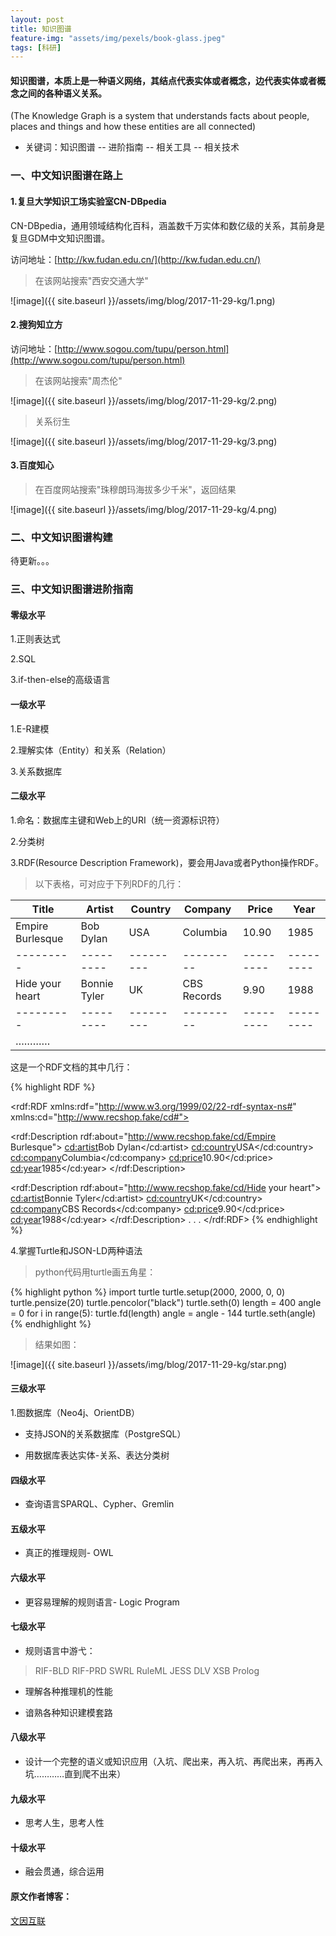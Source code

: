 ```yaml
---
layout: post
title: 知识图谱
feature-img: "assets/img/pexels/book-glass.jpeg"
tags: [科研]
---
```

#### 知识图谱，本质上是一种语义网络，其结点代表实体或者概念，边代表实体或者概念之间的各种语义关系。

(The Knowledge Graph is a system that understands facts about people, places and things and how these entities are all connected)

* 关键词：知识图谱 -- 进阶指南 -- 相关工具 -- 相关技术

### 一、中文知识图谱在路上

#### 1.复旦大学知识工场实验室CN-DBpedia

CN-DBpedia，通用领域结构化百科，涵盖数千万实体和数亿级的关系，其前身是复旦GDM中文知识图谱。

访问地址：[http://kw.fudan.edu.cn/](http://kw.fudan.edu.cn/)

>在该网站搜索"西安交通大学"

![image]({{ site.baseurl }}/assets/img/blog/2017-11-29-kg/1.png)

#### 2.搜狗知立方

访问地址：[http://www.sogou.com/tupu/person.html](http://www.sogou.com/tupu/person.html)

>在该网站搜索"周杰伦"

![image]({{ site.baseurl }}/assets/img/blog/2017-11-29-kg/2.png)

>关系衍生

![image]({{ site.baseurl }}/assets/img/blog/2017-11-29-kg/3.png)

#### 3.百度知心

>在百度网站搜索"珠穆朗玛海拔多少千米"，返回结果

![image]({{ site.baseurl }}/assets/img/blog/2017-11-29-kg/4.png)

### 二、中文知识图谱构建

待更新。。。

### 三、中文知识图谱进阶指南

#### 零级水平

1.正则表达式

2.SQL

3.if-then-else的高级语言

#### 一级水平

1.E-R建模

2.理解实体（Entity）和关系（Relation）

3.关系数据库

#### 二级水平

1.命名：数据库主键和Web上的URI（统一资源标识符）

2.分类树

3.RDF(Resource Description Framework)，要会用Java或者Python操作RDF。

>以下表格，可对应于下列RDF的几行：

Title  | Artist  | Country  | Company  | Price  | Year
--------- | --------- | --------- | --------- | --------- | ---------
Empire Burlesque  | Bob Dylan  | USA  | Columbia  | 10.90  | 1985
--------- | --------- | --------- | --------- | --------- | ---------
Hide your heart | Bonnie Tyler  | UK  | CBS Records  | 9.90  | 1988
--------- | --------- | --------- | --------- | --------- | ---------
………… |   |   |  |  |

这是一个RDF文档的其中几行：

{% highlight RDF %}
<?xml version="1.0"?>

<rdf:RDF
xmlns:rdf="http://www.w3.org/1999/02/22-rdf-syntax-ns#"
xmlns:cd="http://www.recshop.fake/cd#">

<rdf:Description
 rdf:about="http://www.recshop.fake/cd/Empire Burlesque">
  <cd:artist>Bob Dylan</cd:artist>
  <cd:country>USA</cd:country>
  <cd:company>Columbia</cd:company>
  <cd:price>10.90</cd:price>
  <cd:year>1985</cd:year>
</rdf:Description>

<rdf:Description
 rdf:about="http://www.recshop.fake/cd/Hide your heart">
  <cd:artist>Bonnie Tyler</cd:artist>
  <cd:country>UK</cd:country>
  <cd:company>CBS Records</cd:company>
  <cd:price>9.90</cd:price>
  <cd:year>1988</cd:year>
</rdf:Description>
.
.
.
</rdf:RDF>
{% endhighlight %}

4.掌握Turtle和JSON-LD两种语法

>python代码用turtle画五角星：

{% highlight python %}
import turtle
turtle.setup(2000, 2000, 0, 0)
turtle.pensize(20)
turtle.pencolor("black")
turtle.seth(0)
length = 400
angle = 0
for i in range(5):
    turtle.fd(length)
    angle = angle - 144
    turtle.seth(angle)
{% endhighlight %}

>结果如图：

![image]({{ site.baseurl }}/assets/img/blog/2017-11-29-kg/star.png)

#### 三级水平

1.图数据库（Neo4j、OrientDB）

* 支持JSON的关系数据库（PostgreSQL）

* 用数据库表达实体-关系、表达分类树

#### 四级水平

* 查询语言SPARQL、Cypher、Gremlin

#### 五级水平

* 真正的推理规则- OWL

#### 六级水平

* 更容易理解的规则语言- Logic Program

#### 七级水平

* 规则语言中游弋：

>RIF-BLD
>RIF-PRD
>SWRL
>RuleML
>JESS
>DLV
>XSB
>Prolog

* 理解各种推理机的性能

* 谙熟各种知识建模套路

#### 八级水平

* 设计一个完整的语义或知识应用（入坑、爬出来，再入坑、再爬出来，再再入坑…………直到爬不出来）

#### 九级水平

* 思考人生，思考人性

#### 十级水平

* 融会贯通，综合运用

#### 原文作者博客：

[文因互联](http://blog.memect.cn/)